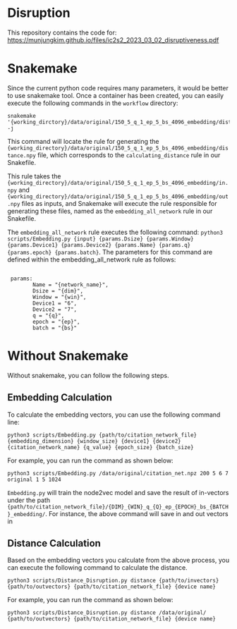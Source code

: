 # Disruption

This repository contains the code for:
https://munjungkim.github.io/files/ic2s2_2023_03_02_disruptiveness.pdf


# Snakemake

Since the current python code requires many parameters, it would be better to use snakemake tool. Once a container has been created, you can easily execute the following commands in the `workflow` directory:


```
snakemake '{working_dirctory}/data/original/150_5_q_1_ep_5_bs_4096_embedding/distance.npy' -j
```

This command will locate the rule for generating the `{working_directory}/data/original/150_5_q_1_ep_5_bs_4096_embedding/distance.npy` file, which corresponds to the `calculating_distance` rule in our Snakefile. 

This rule takes the `{working_directory}/data/original/150_5_q_1_ep_5_bs_4096_embedding/in.npy` and `{working_directory}/data/original/150_5_q_1_ep_5_bs_4096_embedding/out.npy` files as inputs, and Snakemake will execute the rule responsible for generating these files, named as the `embedding_all_network` rule in our Snakefile. 

The `embedding_all_network` rule executes the following command: `python3 scripts/Embedding.py {input} {params.Dsize} {params.Window} {params.Device1} {params.Device2} {params.Name} {params.q} {params.epoch} {params.batch}`. The parameters for this command are defined within the embedding_all_network rule as follows:

```

 params:
        Name = "{network_name}",
        Dsize = "{dim}",
        Window = "{win}",
        Device1 = "6",
        Device2 = "7",
        q = "{q}",
        epoch = "{ep}",
        batch = "{bs}"

```


# Without Snakemake


Without snakemake, you can follow the following steps.

## Embedding Calculation


To calculate the embedding vectors, you can use the following command line:

```
python3 scripts/Embedding.py {path/to/citation_network_file} {embedding_dimension} {window_size} {device1} {device2} {citation_network_name} {q_value} {epoch_size} {batch_size}
```

For example, you can run the command as shown below:

```
python3 scripts/Embedding.py /data/original/citation_net.npz 200 5 6 7 original 1 5 1024

```


`Embedding.py` will train the node2vec model and save the result of in-vectors under the path `{path/to/citation_network_file}/{DIM}_{WIN}_q_{Q}_ep_{EPOCH}_bs_{BATCH}_embedding/`. For instance, the above command will save in and out vectors in 

## Distance Calculation

Based on the embedding vectors you calculate from the above process, you can execute the following command to calculate the distance. 

```
python3 scripts/Distance_Disruption.py distance {path/to/invectors}  {path/to/outvectors} {path/to/citation_network_file} {device name}
```

For example, you can run the command as shown below:

```
python3 scripts/Distance_Disruption.py distance /data/original/  {path/to/outvectors} {path/to/citation_network_file} {device name}
```